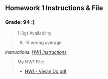 ## Homework 1 Instructions & File

### Grade: 94 :)
>1-3g) Availability

>8) -5 wrong average

*Instructions: [HW1 Instructions](https://github.com/odnaiviv/CSC-4222/blob/main/HW1/HW1.pdf)*

>My HW1 File:
>* [HW1 - Vivian Do.pdf](https://github.com/odnaiviv/CSC-4222/blob/main/HW1/HW1%20-%20Vivian%20Do.pdf)
